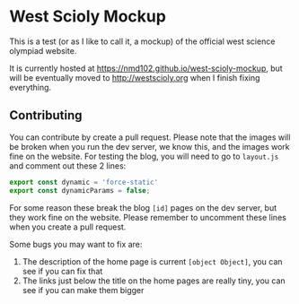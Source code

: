 # West Scioly Mockup
This is a test (or as I like to call it, a mockup) of the official west science olympiad website.

It is currently hosted at https://nmd102.github.io/west-scioly-mockup, but will be eventually moved to http://westscioly.org when I finish fixing everything.
## Contributing
You can contribute by create a pull request. Please note that the images will be broken when you run the dev server, we know this, and the images work fine on the website. For testing the blog, you will need to go to `layout.js` and comment out these 2 lines:
```javascript
export const dynamic = 'force-static'
export const dynamicParams = false;
```
For some reason these break the blog `[id]` pages on the dev server, but they work fine on the website. Please remember to uncomment these lines when you create a pull request.

Some bugs you may want to fix are:
1. The description of the home page is current `[object Object]`, you can see if you can fix that
2. The links just below the title on the home pages are really tiny, you can see if you can make them bigger

